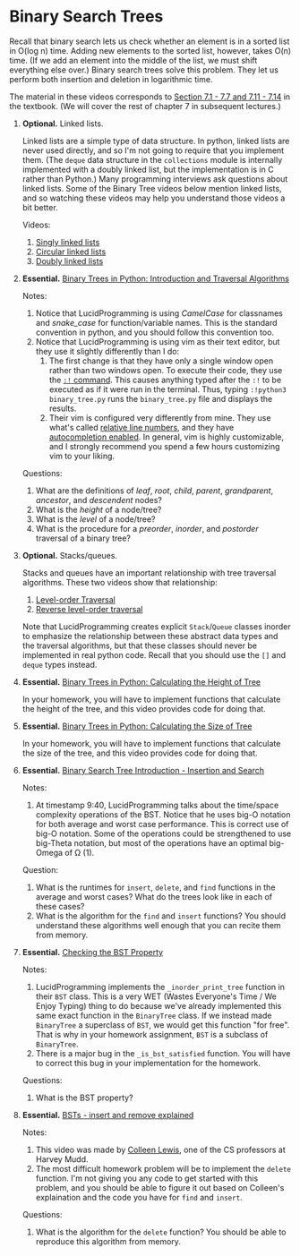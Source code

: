# Binary Search Trees

Recall that binary search lets us check whether an element is in a sorted list in O(log n) time.
Adding new elements to the sorted list, however, takes O(n) time.
(If we add an element into the middle of the list, we must shift everything else over.)
Binary search trees solve this problem.
They let us perform both insertion and deletion in logarithmic time.

The material in these videos corresponds to [Section 7.1 - 7.7 and 7.11 - 7.14](https://runestone.academy/runestone/books/published/pythonds/Trees/toctree.html) in the textbook.
(We will cover the rest of chapter 7 in subsequent lectures.)


1. **Optional.** Linked lists.

    Linked lists are a simple type of data structure.
    In python, linked lists are never used directly,
    and so I'm not going to require that you implement them.
    (The `deque` data structure in the `collections` module is internally implemented with a doubly linked list,
    but the implementation is in C rather than Python.)
    Many programming interviews ask questions about linked lists.
    Some of the Binary Tree videos below mention linked lists,
    and so watching these videos may help you understand those videos a bit better.

    Videos:
    1. [Singly linked lists](https://www.youtube.com/watch?v=FSsriWQ0qYE&list=PL5tcWHG-UPH112e7AN7C-fwDVPVrt0wpV&index=5)
    1. [Circular linked lists](https://www.youtube.com/watch?v=5WoNhm7sOnA&list=PL5tcWHG-UPH112e7AN7C-fwDVPVrt0wpV&index=19)
    1. [Doubly linked lists](https://www.youtube.com/watch?v=8kptHdreaTA&list=PL5tcWHG-UPH112e7AN7C-fwDVPVrt0wpV&index=24)

1. **Essential.** [Binary Trees in Python: Introduction and Traversal Algorithms](https://www.youtube.com/watch?v=6oL-0TdVy28&list=PL5tcWHG-UPH112e7AN7C-fwDVPVrt0wpV&index=34)

    Notes:
    1. Notice that LucidProgramming is using *CamelCase* for classnames and *snake_case* for function/variable names.
       This is the standard convention in python,
       and you should follow this convention too.
    1. Notice that LucidProgramming is using vim as their text editor,
       but they use it slightly differently than I do:
        1. The first change is that they have only a single window open rather than two windows open.
           To execute their code, they use the [`:!` command](https://learnvimscriptthehardway.stevelosh.com/chapters/52.html#bang).
           This causes anything typed after the `:!` to be executed as if it were run in the terminal.
           Thus, typing `:!python3 binary_tree.py` runs the `binary_tree.py` file and displays the results.
        1. Their vim is configured very differently from mine.
           They use what's called [relative line numbers](https://jeffkreeftmeijer.com/vim-number/), and they have [autocompletion enabled](https://stackoverflow.com/questions/5169638/autocompletion-in-vim).
           In general, vim is highly customizable,
           and I strongly recommend you spend a few hours customizing vim to your liking.

    Questions:
    1. What are the definitions of *leaf*, *root*, *child*, *parent*, *grandparent*, *ancestor*, and *descendent* nodes?
    1. What is the *height* of a node/tree?
    1. What is the *level* of a node/tree?
    1. What is the procedure for a *preorder*, *inorder*, and *postorder* traversal of a binary tree?

1. **Optional.** Stacks/queues.

    Stacks and queues have an important relationship with tree traversal algorithms.
    These two videos show that relationship:

    1. [Level-order Traversal](https://www.youtube.com/watch?v=aM-oswPn19o&list=PL5tcWHG-UPH112e7AN7C-fwDVPVrt0wpV&index=35)
    1. [Reverse level-order traversal](https://www.youtube.com/watch?v=bK6lijUbvms&list=PL5tcWHG-UPH112e7AN7C-fwDVPVrt0wpV&index=36)

    Note that LucidProgramming creates explicit `Stack`/`Queue` classes inorder to emphasize the relationship between these abstract data types and the traversal algorithms,
    but that these classes should never be implemented in real python code.
    Recall that you should use the `[]` and `deque` types instead.

1. **Essential.** [Binary Trees in Python: Calculating the Height of Tree](https://www.youtube.com/watch?v=BDw8zzy3QiY&list=PL5tcWHG-UPH112e7AN7C-fwDVPVrt0wpV&index=37)

    In your homework, you will have to implement functions that calculate the height of the tree,
    and this video provides code for doing that.

1. **Essential.** [Binary Trees in Python: Calculating the Size of Tree](https://www.youtube.com/watch?v=VbruT_rwfzQ&list=PL5tcWHG-UPH112e7AN7C-fwDVPVrt0wpV&index=38)

    In your homework, you will have to implement functions that calculate the size of the tree,
    and this video provides code for doing that.

1. **Essential.** [Binary Search Tree Introduction - Insertion and Search](https://www.youtube.com/watch?v=yC83Kp2xig8&list=PL5tcWHG-UPH112e7AN7C-fwDVPVrt0wpV&index=39)

    Notes:
    1. At timestamp 9:40, LucidProgramming talks about the time/space complexity operations of the BST.
       Notice that he uses big-O notation for both average and worst case performance.
       This is correct use of big-O notation.
       Some of the operations could be strengthened to use big-Theta notation,
       but most of the operations have an optimal big-Omega of Ω (1).

    Question:
    1. What is the runtimes for `insert`, `delete`, and `find` functions in the average and worst cases?
        What do the trees look like in each of these cases?
    1. What is the algorithm for the `find` and `insert` functions?
        You should understand these algorithms well enough that you can recite them from memory.


1. **Essential.** [Checking the BST Property](https://www.youtube.com/watch?v=sM4ebIEjRXo&list=PL5tcWHG-UPH112e7AN7C-fwDVPVrt0wpV&index=40)

    Notes:
    1. LucidProgramming implements the `_inorder_print_tree` function in their `BST` class.
       This is a very WET (Wastes Everyone's Time / We Enjoy Typing) thing to do because we've already implemented this same exact function in the `BinaryTree` class.
       If we instead made `BinaryTree` a superclass of `BST`,
       we would get this function "for free".
       That is why in your homework assignment, `BST` is a subclass of `BinaryTree`.
    1. There is a major bug in the `_is_bst_satisfied` function.
        You will have to correct this bug in your implementation for the homework.

    Questions:
    1. What is the BST property?


1. **Essential.** [BSTs - insert and remove explained](https://www.youtube.com/watch?v=wcIRPqTR3Kc&t=201s)

    Notes:
    1. This video was made by [Colleen Lewis](http://blogs.hmc.edu/lewis/),
       one of the CS professors at Harvey Mudd.
    1. The most difficult homework problem will be to implement the `delete` function.
        I'm not giving you any code to get started with this problem,
        and you should be able to figure it out based on Colleen's explaination and the code you have for `find` and `insert`.

    Questions:
    1. What is the algorithm for the `delete` function?
        You should be able to reproduce this algorithm from memory.
